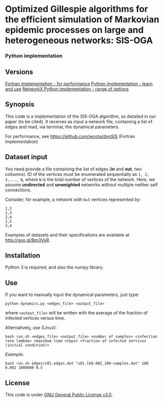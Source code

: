# Optimized Gillespie algorithms for the efficient simulation of Markovian epidemic processes on large and heterogeneous networks: SIS-OGA

### Python implementation

## Versions

[Fortran implementation - for performance](https://github.com/wcota/dynSIS)
[Python implementation - learn and use](https://github.com/wcota/dynSIS-py)
[NetworkX Python implementation - range of options](https://github.com/wcota/dynSIS-networkx)

## Synopsis

This code is a implementation of the SIS-OGA algorithm, as detailed in our paper (to be cited). It receives as input a network file, containing a list of edges and read, via terminal, the dynamical parameters.

For performance, see https://github.com/wcota/dynSIS (Fortran implementation)

## Dataset input

You need provide a file containing the list of edges (__in__ and __out__, two collumns). ID of the vertices must be enumerated sequentially as `1, 2, 3,..., N`, where `N` is the total number of vertices of the network. Here, we assume  __undirected__ and __unweighted__ networks without multiple neither self connections.

Consider, for example, a network with `N=5` vertices represented by:

```
1,2
1,3
2,4
2,5
3,4
```

Examples of datasets and their specifications are available at http://goo.gl/Bm3VsR.

## Installation

Python 3 is required, and also the numpy library.

## Use

If you want to manually input the dynamical parameters, just type:

```python dynamics.py <edges_file> <output_file>```

where ``<output_file>`` will be written with the average of the fraction of infected vertices versus time.

Alternatively, use (Linux):

```bash run.sh <edges_file> <output_file> <number of samples> <infection rate lambda> <maximum time steps> <fraction of infected vertices (initial condition)>```

_Example:_

```bash run.sh edges/s01.edges.dat "s01.lb0.002_100-samples.dat" 100 0.002 1000000 0.5```

## License

This code is under [GNU General Public License v3.0](http://choosealicense.com/licenses/gpl-3.0/).
